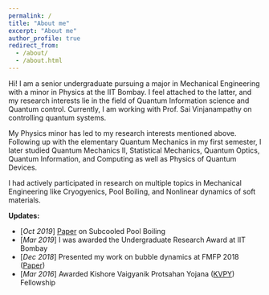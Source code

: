 ```yaml
---
permalink: /
title: "About me"
excerpt: "About me"
author_profile: true
redirect_from: 
  - /about/
  - /about.html
---
```


Hi! 
I am a senior undergraduate pursuing a major in Mechanical Engineering with a minor in Physics at the IIT Bombay. I feel attached to the latter, and my research interests lie in the field of Quantum Information science and Quantum control. Currently, I am working with Prof. Sai Vinjanampathy on controlling quantum systems. <br/>

My Physics minor has led to my research interests mentioned above. Following up with the elementary Quantum Mechanics in my first semester, I later studied Quantum Mechanics II, Statistical Mechanics, Quantum Optics, Quantum Information, and Computing as well as Physics of Quantum Devices. <br/>

I had actively participated in research on multiple topics in Mechanical Engineering like Cryogyenics, Pool Boiling, and Nonlinear dynamics of soft materials. <br/>

**Updates:**
* [*Oct 2019*] [Paper](https://anujsethia.github.io/files/JEES_2019.pdf) on Subcooled Pool Boiling
* [*Mar 2019*] I was awarded the Undergraduate Research Award at IIT Bombay
* [*Dec 2018*] Presented my work on bubble dynamics at FMFP 2018 ([Paper](https://anujsethia.github.io/files/FMFP_2018.pdf))
* [*Mar 2016*] Awarded Kishore Vaigyanik Protsahan Yojana ([KVPY](http://www.kvpy.iisc.ernet.in/main/index.htm)) Fellowship

